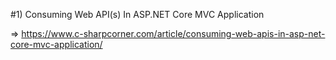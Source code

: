 	
#1) Consuming Web API(s) In ASP.NET Core MVC Application

=> https://www.c-sharpcorner.com/article/consuming-web-apis-in-asp-net-core-mvc-application/ 
